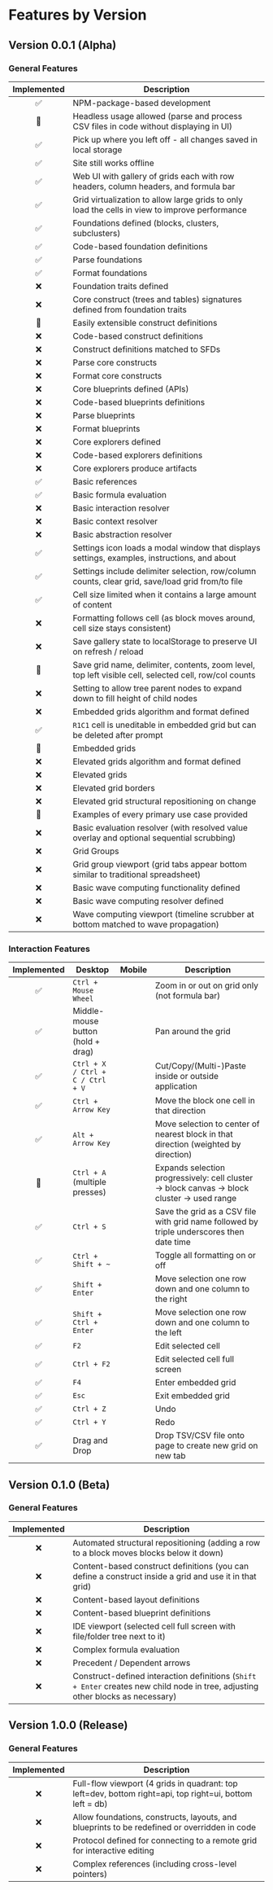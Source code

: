 # Features by Version

## Version 0.0.1 (Alpha)

### General Features

<!-- prettier-ignore -->
| Implemented | Description                                                                                                                         |
| :---------: | ----------------------------------------------------------------------------------------------------------------------------------- |
| ✅          | NPM-package-based development                                                                                                       |
| 🚧          | Headless usage allowed (parse and process CSV files in code without displaying in UI)                                               |
| ✅          | Pick up where you left off - all changes saved in local storage                                                                     |
| ✅          | Site still works offline                                                                                                            |
| ✅          | Web UI with gallery of grids each with row headers, column headers, and formula bar                                                 |
| ✅          | Grid virtualization to allow large grids to only load the cells in view to improve performance                                      |
| ✅          | Foundations defined (blocks, clusters, subclusters)                                                                                 |
| ✅          | Code-based foundation definitions                                                                                                   |
| ✅          | Parse foundations                                                                                                                   |
| ✅          | Format foundations                                                                                                                  |
| ❌          | Foundation traits defined                                                                                                           |
| ❌          | Core construct (trees and tables) signatures defined from foundation traits                                                         |
| 🚧          | Easily extensible construct definitions                                                                                             |
| ❌          | Code-based construct definitions                                                                                                    |
| ❌          | Construct definitions matched to SFDs                                                                                               |
| ❌          | Parse core constructs                                                                                                               |
| ❌          | Format core constructs                                                                                                              |
| ❌          | Core blueprints defined (APIs)                                                                                                      |
| ❌          | Code-based blueprints definitions                                                                                                   |
| ❌          | Parse blueprints                                                                                                                    |
| ❌          | Format blueprints                                                                                                                   |
| ❌          | Core explorers defined                                                                                                              |
| ❌          | Code-based explorers definitions                                                                                                    |
| ❌          | Core explorers produce artifacts                                                                                                    |
| ✅          | Basic references                                                                                                                    |
| ✅          | Basic formula evaluation                                                                                                            |
| ❌          | Basic interaction resolver                                                                                                          |
| ❌          | Basic context resolver                                                                                                              |
| ❌          | Basic abstraction resolver                                                                                                          |
| ✅          | Settings icon loads a modal window that displays settings, examples, instructions, and about                                        |
| ✅          | Settings include delimiter selection, row/column counts, clear grid, save/load grid from/to file                                    |
| ✅          | Cell size limited when it contains a large amount of content                                                                        |
| ❌          | Formatting follows cell (as block moves around, cell size stays consistent)                                                         |
| ❌          | Save gallery state to localStorage to preserve UI on refresh / reload                                                               |
| 🚧          | Save grid name, delimiter, contents, zoom level, top left visible cell, selected cell, row/col counts                               |     
| ❌          | Setting to allow tree parent nodes to expand down to fill height of child nodes                                                     |
| ❌          | Embedded grids algorithm and format defined                                                                                         |
| ✅          | `R1C1` cell is uneditable in embedded grid but can be deleted after prompt                                                          |
| 🚧          | Embedded grids                                                                                                                      |
| ❌          | Elevated grids algorithm and format defined                                                                                         |
| ❌          | Elevated grids                                                                                                                      |
| ❌          | Elevated grid borders                                                                                                               |
| ❌          | Elevated grid structural repositioning on change                                                                                    |
| 🚧          | Examples of every primary use case provided                                                                                         |
| ❌          | Basic evaluation resolver (with resolved value overlay and optional sequential scrubbing)                                           |
| ❌          | Grid Groups                                                                                                                         |
| ❌          | Grid group viewport (grid tabs appear bottom similar to traditional spreadsheet)                                                    |
| ❌          | Basic wave computing functionality defined                                                                                          |
| ❌          | Basic wave computing resolver defined                                                                                               |
| ❌          | Wave computing viewport (timeline scrubber at bottom matched to wave propagation)                                                   |

### Interaction Features

<!-- prettier-ignore -->
| Implemented | Desktop                           | Mobile | Description                                                                                             |
| :---------: | --------------------------------- | ------ | ------------------------------------------------------------------------------------------------------- |
| ✅          | `Ctrl + Mouse Wheel`              |        | Zoom in or out on grid only (not formula bar)                                                          |
| ✅          | Middle-mouse button (hold + drag) |        | Pan around the grid                                                                                    |
| ✅          | `Ctrl + X / Ctrl + C / Ctrl + V`  |        | Cut/Copy/(Multi-)Paste inside or outside application                                                   |
| ✅          | `Ctrl + Arrow Key`                |        | Move the block one cell in that direction                                                              |
| ✅          | `Alt + Arrow Key`                 |        | Move selection to center of nearest block in that direction (weighted by direction)                    |
| 🚧          | `Ctrl + A` (multiple presses)     |        | Expands selection progressively: cell cluster → block canvas → block cluster → used range              |
| ✅          | `Ctrl + S`                        |        | Save the grid as a CSV file with grid name followed by triple underscores then date time               |
| ✅          | `Ctrl + Shift + ~`                |        | Toggle all formatting on or off                                                                        |
| ✅          | `Shift + Enter`                   |        | Move selection one row down and one column to the right                                                |
| ✅          | `Shift + Ctrl + Enter`            |        | Move selection one row down and one column to the left                                                 |
| ✅          | `F2`                              |        | Edit selected cell                                                                                     |
| ✅          | `Ctrl + F2`                       |        | Edit selected cell full screen                                                                         |
| ✅          | `F4`                              |        | Enter embedded grid                                                                                    |
| ✅          | `Esc`                             |        | Exit embedded grid                                                                                     |
| ✅          | `Ctrl + Z`                        |        | Undo                                                                                                   |
| ✅          | `Ctrl + Y`                        |        | Redo                                                                                                   |
| ✅          | Drag and Drop                     |        | Drop TSV/CSV file onto page to create new grid on new tab                                              |

## Version 0.1.0 (Beta)

### General Features

<!-- prettier-ignore -->
| Implemented | Description                                                                                                                        |
| :---------: | ---------------------------------------------------------------------------------------------------------------------------------- |
| ❌          | Automated structural repositioning (adding a row to a block moves blocks below it down)                                            |
| ❌          | Content-based construct definitions (you can define a construct inside a grid and use it in that grid)                             |
| ❌          | Content-based layout definitions                                                                                                   |
| ❌          | Content-based blueprint definitions                                                                                                |
| ❌          | IDE viewport (selected cell full screen with file/folder tree next to it)                                                          |
| ❌          | Complex formula evaluation                                                                                                         |
| ❌          | Precedent / Dependent arrows                                                                                                       |
| ❌          | Construct-defined interaction definitions (`Shift + Enter` creates new child node in tree, adjusting other blocks as necessary)    |

## Version 1.0.0 (Release)

### General Features

<!-- prettier-ignore -->
| Implemented | Description                                                                                                                        |
| :---------: | ---------------------------------------------------------------------------------------------------------------------------------- |
| ❌          | Full-flow viewport (4 grids in quadrant: top left=dev, bottom right=api, top right=ui, bottom left = db)                           |
| ❌          | Allow foundations, constructs, layouts, and blueprints to be redefined or overridden in code                                       |
| ❌          | Protocol defined for connecting to a remote grid for interactive editing                                                           |
| ❌          | Complex references (including cross-level pointers)                                                                                |
